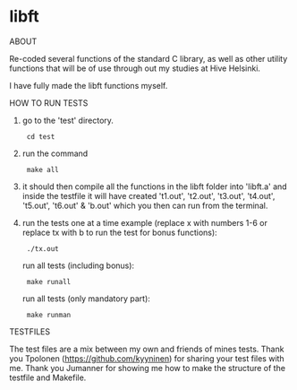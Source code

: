 # libft

ABOUT

Re-coded several functions of the standard C library, as well as other utility functions that will be of use through out my studies at Hive Helsinki.

I have fully made the libft functions myself.


HOW TO RUN TESTS
1. go to the 'test' directory.

		cd test

2. run the command

		make all

3. it should then compile all the functions in the libft folder into 'libft.a' and inside the testfile it will have created 't1.out', 't2.out', 't3.out', 't4.out', 't5.out', 't6.out' & 'b.out' which you then can run from the terminal.

4. run the tests one at a time example (replace x with numbers 1-6 or replace tx with b to run the test for bonus functions):

		./tx.out

   run all tests (including bonus):

		make runall

   run all tests (only mandatory part):

		make runman


TESTFILES

The test files are a mix between my own and friends of mines tests. Thank you Tpolonen (https://github.com/kyyninen) for sharing your test files with me. Thank you Jumanner for showing me how to make the structure of the testfile and Makefile.
